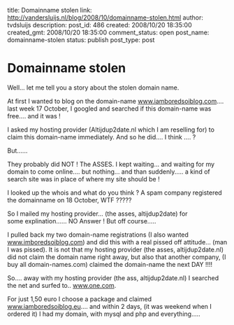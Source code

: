 title: Domainname stolen
link: http://vandersluijs.nl/blog/2008/10/domainname-stolen.html
author: tvdsluijs
description: 
post_id: 486
created: 2008/10/20 18:35:00
created_gmt: 2008/10/20 18:35:00
comment_status: open
post_name: domainname-stolen
status: publish
post_type: post

# Domainname stolen

Well... let me tell you a story about the stolen domain name.  
  
At first I wanted to blog on the domain-name www.iamboredsoiblog.com.... last week 17 October, I googled and searched if this domain-name was free.... and it was !  
  
I asked my hosting provider (Altijdup2date.nl which I am reselling for) to claim this domain-name immediately. And so he did.... I think .... ?  
  
But......   
  
  
They probably did NOT ! The ASSES. I kept waiting... and waiting for my domain to come online.... but nothing... and than suddenly..... a kind of search site was in place of where my site should be !  
  
I looked up the whois and what do you think ? A spam company registered the domainname on 18 October, WTF ?????  
  
So I mailed my hosting provider... (the asses, altijdup2date) for some explination...... NO Answer ! But off course.....  
  
I pulled back my two domain-name registrations (I also wanted www.imboredsoiblog.com) and did this with a real pissed off attitude... (man I was pissed). It is not that my hosting provider (the asses, altijdup2date.nl) did not claim the domain name right away, but also that another company, (I buy all domain-names.com) claimed the domain-name the next DAY !!!!  
  
So.... away with my hosting provider (the ass, altijdup2date.nl) I searched the net and surfed to.. www.one.com.  
  
For just 1,50 euro I choose a package and claimed www.iamboredsoiblog.eu.... and within 2 days, (it was weekend when I ordered it) I had my domain, with mysql and php and everything.....